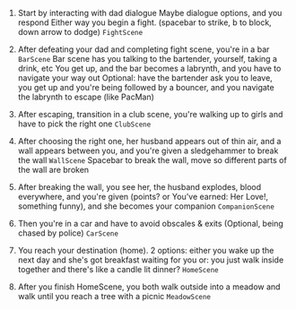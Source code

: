 1. Start by interacting with dad
    dialogue
    Maybe dialogue options, and you respond
    Either way you begin a fight. (spacebar to strike, b to block, down arrow to dodge)
    `FightScene`

2. After defeating your dad and completing fight scene, you're in a bar
    `BarScene`
    Bar scene has you talking to the bartender, yourself, taking a drink, etc
    You get up, and the bar becomes a labrynth, and you have to navigate your way out
        Optional: have the bartender ask you to leave, you get up and you're being followed by a bouncer, and you navigate the labrynth to escape (like PacMan)

3. After escaping, transition in a club scene, you're walking up to girls and have to pick the right one
    `ClubScene`

4. After choosing the right one, her husband appears out of thin air, and a wall appears between you, and you're given a sledgehammer to break the wall
    `WallScene`
    Spacebar to break the wall, move so different parts of the wall are broken

5. After breaking the wall, you see her, the husband explodes, blood everywhere, and you're given (points? or You've earned: Her Love!, something funny), and she becomes your companion
    `CompanionScene`

6. Then you're in a car and have to avoid obscales & exits
    (Optional, being chased by police)
    `CarScene`

7. You reach your destination (home).
    2 options: either you wake up the next day and she's got breakfast waiting for you
        or: you just walk inside together and there's like a candle lit dinner?
    `HomeScene`

8. After you finish HomeScene, you both walk outside into a meadow and walk until you reach a tree with a picnic
    `MeadowScene`